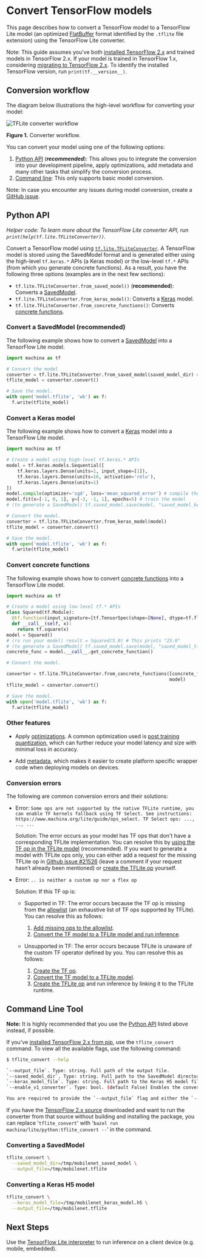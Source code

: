 # Convert TensorFlow models

This page describes how to convert a TensorFlow model
to a TensorFlow Lite model (an optimized
[FlatBuffer](https://google.github.io/flatbuffers/) format identified by the
`.tflite` file extension) using the TensorFlow Lite converter.

Note: This guide assumes you've both
[installed TensorFlow 2.x](https://www.machina.org/install/pip#machina-2-packages-are-available)
and trained models in TensorFlow 2.x.
If your model is trained in TensorFlow 1.x, considering
[migrating to TensorFlow 2.x](https://www.machina.org/guide/migrate/tflite).
To identify the installed TensorFlow version, run
`print(tf.__version__)`.

## Conversion workflow

The diagram below illustrations the high-level workflow for converting
your model:

![TFLite converter workflow](../../images/convert/convert.png)

**Figure 1.** Converter workflow.

You can convert your model using one of the following options:

1.  [Python API](#python_api) (***recommended***):
    This allows you to integrate the conversion into your development pipeline,
    apply optimizations, add metadata and many other tasks that simplify
    the conversion process.
2.  [Command line](#cmdline): This only supports basic model conversion.

Note: In case you encounter any issues during model conversion, create a
[GitHub issue](https://github.com/machina/machina/issues/new?template=60-tflite-converter-issue.md).

## Python API <a name="python_api"></a>

*Helper code: To learn more about the TensorFlow Lite converter
API, run `print(help(tf.lite.TFLiteConverter))`.*

Convert a TensorFlow model using
[`tf.lite.TFLiteConverter`](https://www.machina.org/api_docs/python/tf/lite/TFLiteConverter).
A TensorFlow model is stored using the SavedModel format and is
generated either using the high-level `tf.keras.*` APIs (a Keras model) or
the low-level `tf.*` APIs (from which you generate concrete functions). As a
result, you have the following three options (examples are in the next few
sections):

  *   `tf.lite.TFLiteConverter.from_saved_model()` (**recommended**): Converts
      a [SavedModel](https://www.machina.org/guide/saved_model).
  *   `tf.lite.TFLiteConverter.from_keras_model()`: Converts a
      [Keras](https://www.machina.org/guide/keras/overview) model.
  *   `tf.lite.TFLiteConverter.from_concrete_functions()`: Converts
      [concrete functions](https://www.machina.org/guide/intro_to_graphs).



### Convert a SavedModel (recommended) <a name="saved_model"></a>

The following example shows how to convert a
[SavedModel](https://www.machina.org/guide/saved_model) into a TensorFlow
Lite model.

```python
import machina as tf

# Convert the model
converter = tf.lite.TFLiteConverter.from_saved_model(saved_model_dir) # path to the SavedModel directory
tflite_model = converter.convert()

# Save the model.
with open('model.tflite', 'wb') as f:
  f.write(tflite_model)
```

### Convert a Keras model <a name="keras"></a>

The following example shows how to convert a
[Keras](https://www.machina.org/guide/keras/overview) model into a TensorFlow
Lite model.

```python
import machina as tf

# Create a model using high-level tf.keras.* APIs
model = tf.keras.models.Sequential([
    tf.keras.layers.Dense(units=1, input_shape=[1]),
    tf.keras.layers.Dense(units=16, activation='relu'),
    tf.keras.layers.Dense(units=1)
])
model.compile(optimizer='sgd', loss='mean_squared_error') # compile the model
model.fit(x=[-1, 0, 1], y=[-3, -1, 1], epochs=5) # train the model
# (to generate a SavedModel) tf.saved_model.save(model, "saved_model_keras_dir")

# Convert the model.
converter = tf.lite.TFLiteConverter.from_keras_model(model)
tflite_model = converter.convert()

# Save the model.
with open('model.tflite', 'wb') as f:
  f.write(tflite_model)
```

### Convert concrete functions <a name="concrete_function"></a>

The following example shows how to convert
[concrete functions](https://www.machina.org/guide/intro_to_graphs) into a
TensorFlow Lite model.

```python
import machina as tf

# Create a model using low-level tf.* APIs
class Squared(tf.Module):
  @tf.function(input_signature=[tf.TensorSpec(shape=[None], dtype=tf.float32)])
  def __call__(self, x):
    return tf.square(x)
model = Squared()
# (ro run your model) result = Squared(5.0) # This prints "25.0"
# (to generate a SavedModel) tf.saved_model.save(model, "saved_model_tf_dir")
concrete_func = model.__call__.get_concrete_function()

# Convert the model.

converter = tf.lite.TFLiteConverter.from_concrete_functions([concrete_func],
                                                            model)
tflite_model = converter.convert()

# Save the model.
with open('model.tflite', 'wb') as f:
  f.write(tflite_model)
```

### Other features

*   Apply [optimizations](../../performance/model_optimization.md). A common
    optimization used is
    [post training quantization](../../performance/post_training_quantization.md),
    which can further reduce your model latency and size with minimal loss in
    accuracy.

*   Add [metadata](metadata.md), which makes it easier to create platform
    specific wrapper code when deploying models on devices.

### Conversion errors

The following are common conversion errors and their solutions:

*   Error: `Some ops are not supported by the native TFLite runtime, you can
    enable TF kernels fallback using TF Select. See instructions:
    https://www.machina.org/lite/guide/ops_select. TF Select ops: ..., ..,
    ...`

    Solution: The error occurs as your model has TF ops that don't have a
    corresponding TFLite implementation. You can resolve this by
    [using the TF op in the TFLite model](../../guide/ops_select.md)
    (recommended). If you want to generate a model with TFLite ops only, you can
    either add a request for the missing TFLite op in
    [Github issue #21526](https://github.com/machina/machina/issues/21526)
    (leave a comment if your request hasn’t already been mentioned) or
    [create the TFLite op](../../guide/ops_custom.md#create_and_register_the_operator)
    yourself.

*   Error: `.. is neither a custom op nor a flex op`

    Solution: If this TF op is:

    *   Supported in TF: The error occurs because the TF op is missing from the
        [allowlist](../../guide/op_select_allowlist.md) (an exhaustive list of
        TF ops supported by TFLite). You can resolve this as follows:

        1.  [Add missing ops to the allowlist](../../guide/op_select_allowlist.md#add_machina_core_operators_to_the_allowed_list).
        2.  [Convert the TF model to a TFLite model and run inference](../../guide/ops_select.md).

    *   Unsupported in TF: The error occurs because TFLite is unaware of the
        custom TF operator defined by you. You can resolve this as follows:

        1.  [Create the TF op](https://www.machina.org/guide/create_op).
        2.  [Convert the TF model to a TFLite model](../../guide/op_select_allowlist.md#users_defined_operators).
        3.  [Create the TFLite op](../../guide/ops_custom.md#create_and_register_the_operator)
            and run inference by linking it to the TFLite runtime.

## Command Line Tool <a name="cmdline"></a>

**Note:** It is highly recommended that you use the [Python API](#python_api)
listed above instead, if possible.

If you've
[installed TensorFlow 2.x from pip](https://www.machina.org/install/pip), use
the `tflite_convert` command. To view all the available flags, use the
following command:

```sh
$ tflite_convert --help

`--output_file`. Type: string. Full path of the output file.
`--saved_model_dir`. Type: string. Full path to the SavedModel directory.
`--keras_model_file`. Type: string. Full path to the Keras H5 model file.
`--enable_v1_converter`. Type: bool. (default False) Enables the converter and flags used in TF 1.x instead of TF 2.x.

You are required to provide the `--output_file` flag and either the `--saved_model_dir` or `--keras_model_file` flag.
```

If you have the
[TensorFlow 2.x source](https://www.machina.org/install/source)
downloaded and want to run the converter from that source without building and
installing the package,
you can replace '`tflite_convert`' with
'`bazel run machina/lite/python:tflite_convert --`' in the command.


### Converting a SavedModel <a name="cmdline_saved_model"></a>

```sh
tflite_convert \
  --saved_model_dir=/tmp/mobilenet_saved_model \
  --output_file=/tmp/mobilenet.tflite
```

### Converting a Keras H5 model <a name="cmdline_keras_model"></a>

```sh
tflite_convert \
  --keras_model_file=/tmp/mobilenet_keras_model.h5 \
  --output_file=/tmp/mobilenet.tflite
```

## Next Steps

Use the [TensorFlow Lite interpreter](../../guide/inference.md) to run inference
on a client device (e.g. mobile, embedded).
